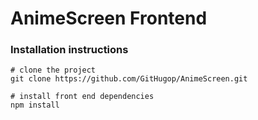AnimeScreen Frontend
=================

### Installation instructions
```
# clone the project
git clone https://github.com/GitHugop/AnimeScreen.git

# install front end dependencies
npm install
```
